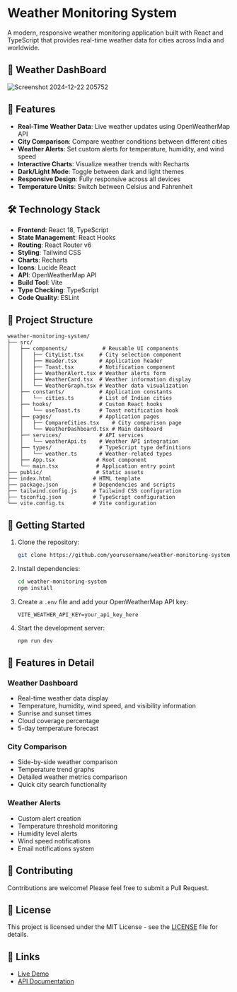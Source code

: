 # Weather Monitoring System

A modern, responsive weather monitoring application built with React and TypeScript that provides real-time weather data for cities across India and worldwide.

## 🌟 Weather DashBoard
![Screenshot 2024-12-22 205752](https://github.com/user-attachments/assets/52bb4e5d-98b7-49bb-8e6f-86872beb95b9)




## 🌟 Features

- **Real-Time Weather Data**: Live weather updates using OpenWeatherMap API
- **City Comparison**: Compare weather conditions between different cities
- **Weather Alerts**: Set custom alerts for temperature, humidity, and wind speed
- **Interactive Charts**: Visualize weather trends with Recharts
- **Dark/Light Mode**: Toggle between dark and light themes
- **Responsive Design**: Fully responsive across all devices
- **Temperature Units**: Switch between Celsius and Fahrenheit

## 🛠️ Technology Stack

- **Frontend**: React 18, TypeScript
- **State Management**: React Hooks
- **Routing**: React Router v6
- **Styling**: Tailwind CSS
- **Charts**: Recharts
- **Icons**: Lucide React
- **API**: OpenWeatherMap API
- **Build Tool**: Vite
- **Type Checking**: TypeScript
- **Code Quality**: ESLint

## 📁 Project Structure

```
weather-monitoring-system/
├── src/
│   ├── components/           # Reusable UI components
│   │   ├── CityList.tsx     # City selection component
│   │   ├── Header.tsx       # Application header
│   │   ├── Toast.tsx        # Notification component
│   │   ├── WeatherAlert.tsx # Weather alerts form
│   │   ├── WeatherCard.tsx  # Weather information display
│   │   └── WeatherGraph.tsx # Weather data visualization
│   ├── constants/           # Application constants
│   │   └── cities.ts        # List of Indian cities
│   ├── hooks/               # Custom React hooks
│   │   └── useToast.ts      # Toast notification hook
│   ├── pages/               # Application pages
│   │   ├── CompareCities.tsx    # City comparison page
│   │   └── WeatherDashboard.tsx # Main dashboard
│   ├── services/            # API services
│   │   └── weatherApi.ts    # Weather API integration
│   ├── types/               # TypeScript type definitions
│   │   └── weather.ts       # Weather-related types
│   ├── App.tsx             # Root component
│   └── main.tsx            # Application entry point
├── public/                 # Static assets
├── index.html             # HTML template
├── package.json           # Dependencies and scripts
├── tailwind.config.js     # Tailwind CSS configuration
├── tsconfig.json          # TypeScript configuration
└── vite.config.ts         # Vite configuration
```

## 🚀 Getting Started

1. Clone the repository:
   ```bash
   git clone https://github.com/yourusername/weather-monitoring-system.git
   ```

2. Install dependencies:
   ```bash
   cd weather-monitoring-system
   npm install
   ```

3. Create a `.env` file and add your OpenWeatherMap API key:
   ```
   VITE_WEATHER_API_KEY=your_api_key_here
   ```

4. Start the development server:
   ```bash
   npm run dev
   ```

## 📱 Features in Detail

### Weather Dashboard
- Real-time weather data display
- Temperature, humidity, wind speed, and visibility information
- Sunrise and sunset times
- Cloud coverage percentage
- 5-day temperature forecast

### City Comparison
- Side-by-side weather comparison
- Temperature trend graphs
- Detailed weather metrics comparison
- Quick city search functionality

### Weather Alerts
- Custom alert creation
- Temperature threshold monitoring
- Humidity level alerts
- Wind speed notifications
- Email notifications system

## 🤝 Contributing

Contributions are welcome! Please feel free to submit a Pull Request.

## 📄 License

This project is licensed under the MIT License - see the [LICENSE](LICENSE) file for details.

## 🔗 Links

- [Live Demo](https://weathermonitorningtushar.netlify.app/)
- [API Documentation](https://openweathermap.org/api)
